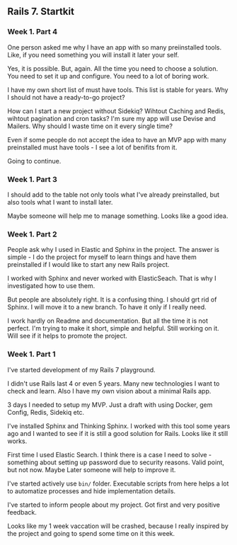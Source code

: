 ## Rails 7. Startkit

### Week 1. Part 4

One person asked me why I have an app with so many preiinstalled tools. Like, if you need something you will install it later your self.

Yes, it is possible. But, again. All the time you need to choose a solution. You need to set it up and configure. You need to a lot of boring work.

I have my own short list of must have tools. This list is stable for years. Why I should not have a ready-to-go project?

How can I start a new project without Sidekiq? Wihtout Caching and Redis, wihtout pagination and cron tasks? I'm sure my app will use Devise and Mailers. Why should I waste time on it every single time?

Even if some people do not accept the idea to have an MVP app with many preinstalled must have tools - I see a lot of benifits from it.

Going to continue.

### Week 1. Part 3

I should add to the table not only tools what I've already preinstalled, but also tools what I want to install later.

Maybe someone will help me to manage something. Looks like a good idea.

### Week 1. Part 2

People ask why I used in Elastic and Sphinx in the project. The answer is simple - I do the project for myself to learn things and have them preinstalled if I would like to start any new Rails project.

I worked with Sphinx and never worked with ElasticSeach. That is why I investigated how to use them.

But people are absolutely right. It is a confusing thing. I should grt rid of Sphinx. I will move it to a new branch. To have it only if I really need.

I work hardly on Readme and documentation. But all the time it is not perfect. I'm trying to make it short, simple and helpful. Still working on it. Will see if it helps to promote the project.

### Week 1. Part 1

I've started development of my Rails 7 playground.

I didn't use Rails last 4 or even 5 years. Many new technologies I want to check and learn. Also I have my own vision about a minimal Rails app.

3 days I needed to setup my MVP. Just a draft with using Docker, gem Config, Redis, Sidekiq etc.

I've installed Sphinx and Thinking Sphinx. I worked with this tool some years ago and I wanted to see if it is still a good solution for Rails. Looks like it still works.

First time I used Elastic Search. I think there is a case I need to solve - something about setting up password due to security reasons. Valid point, but not now. Maybe Later someone will help to improve it.

I've started actively use `bin/` folder. Executable scripts from here helps a lot to automatize processes and hide implementation details.

I've started to inform people about my project. Got first and very positive feedback.

Looks like my 1 week vaccation will be crashed, because I really inspired by the project and going to spend some time on it this week.
